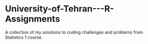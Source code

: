 # University-of-Tehran---R-Assignments
A collection of my solutions to coding challenges and problems from Statistics 1 course.
